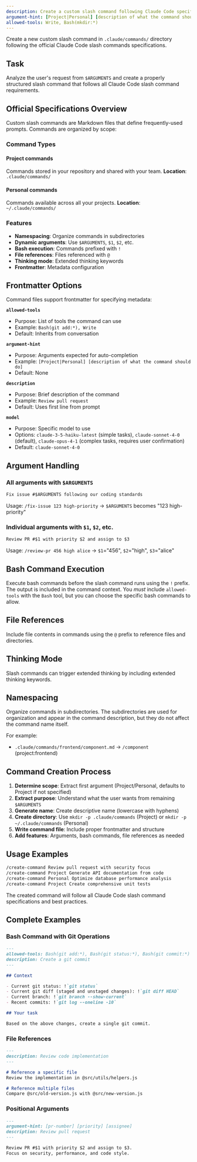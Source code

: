 ```yaml
---
description: Create a custom slash command following Claude Code specifications
argument-hint: [Project|Personal] [description of what the command should do]
allowed-tools: Write, Bash(mkdir:*)
---
```


Create a new custom slash command in `.claude/commands/` directory following the official Claude Code slash commands specifications.

## Task

Analyze the user's request from `$ARGUMENTS` and create a properly structured slash command that follows all Claude Code slash command requirements.

## Official Specifications Overview

Custom slash commands are Markdown files that define frequently-used prompts. Commands are organized by scope:

### Command Types

#### Project commands
Commands stored in your repository and shared with your team.
**Location**: `.claude/commands/`

#### Personal commands
Commands available across all your projects.
**Location**: `~/.claude/commands/`

### Features

- **Namespacing**: Organize commands in subdirectories
- **Dynamic arguments**: Use `$ARGUMENTS`, `$1`, `$2`, etc.
- **Bash execution**: Commands prefixed with ``!``
- **File references**: Files referenced with ``@``
- **Thinking mode**: Extended thinking keywords
- **Frontmatter**: Metadata configuration

## Frontmatter Options

Command files support frontmatter for specifying metadata:

**`allowed-tools`**
- Purpose: List of tools the command can use
- Example: `Bash(git add:*), Write`
- Default: Inherits from conversation

**`argument-hint`**
- Purpose: Arguments expected for auto-completion
- Example: `[Project|Personal] [description of what the command should do]`
- Default: None

**`description`**
- Purpose: Brief description of the command
- Example: `Review pull request`
- Default: Uses first line from prompt

**`model`**
- Purpose: Specific model to use
- Options: `claude-3-5-haiku-latest` (simple tasks), `claude-sonnet-4-0` (default), `claude-opus-4-1` (complex tasks, requires user confirmation)
- Default: `claude-sonnet-4-0`

## Argument Handling

### All arguments with `$ARGUMENTS`
```markdown
Fix issue #$ARGUMENTS following our coding standards
```
Usage: `/fix-issue 123 high-priority` → `$ARGUMENTS` becomes "123 high-priority"

### Individual arguments with `$1`, `$2`, etc.
```markdown
Review PR #$1 with priority $2 and assign to $3
```
Usage: `/review-pr 456 high alice` → `$1`="456", `$2`="high", `$3`="alice"

## Bash Command Execution

Execute bash commands before the slash command runs using the ``!`` prefix. The output is included in the command context. You *must* include `allowed-tools` with the `Bash` tool, but you can choose the specific bash commands to allow.

## File References

Include file contents in commands using the `@` prefix to reference files and directories.

## Thinking Mode

Slash commands can trigger extended thinking by including extended thinking keywords.

## Namespacing

Organize commands in subdirectories. The subdirectories are used for organization and appear in the command description, but they do not affect the command name itself.

For example:
- `.claude/commands/frontend/component.md` → `/component` (project:frontend)

## Command Creation Process

1. **Determine scope**: Extract first argument (Project/Personal, defaults to Project if not specified)
2. **Extract purpose**: Understand what the user wants from remaining `$ARGUMENTS`
3. **Generate name**: Create descriptive name (lowercase with hyphens)
4. **Create directory**: Use `mkdir -p .claude/commands` (Project) or `mkdir -p ~/.claude/commands` (Personal)
5. **Write command file**: Include proper frontmatter and structure
6. **Add features**: Arguments, bash commands, file references as needed

## Usage Examples

```bash
/create-command Review pull request with security focus
/create-command Project Generate API documentation from code
/create-command Personal Optimize database performance analysis
/create-command Project Create comprehensive unit tests
```

The created command will follow all Claude Code slash command specifications and best practices.

## Complete Examples

### Bash Command with Git Operations

```markdown
---
allowed-tools: Bash(git add:*), Bash(git status:*), Bash(git commit:*)
description: Create a git commit
---

## Context

- Current git status: !`git status`
- Current git diff (staged and unstaged changes): !`git diff HEAD`
- Current branch: !`git branch --show-current`
- Recent commits: !`git log --oneline -10`

## Your task

Based on the above changes, create a single git commit.
```

### File References

```markdown
---
description: Review code implementation
---

# Reference a specific file
Review the implementation in @src/utils/helpers.js

# Reference multiple files
Compare @src/old-version.js with @src/new-version.js
```

### Positional Arguments

```markdown
---
argument-hint: [pr-number] [priority] [assignee]
description: Review pull request
---

Review PR #$1 with priority $2 and assign to $3.
Focus on security, performance, and code style.
```
